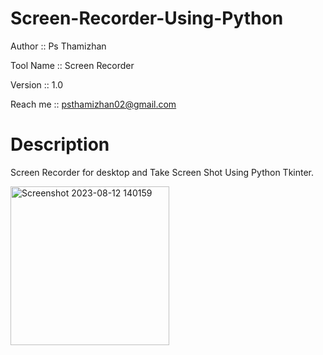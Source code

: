 # Screen-Recorder-Using-Python

Author :: Ps Thamizhan

Tool Name :: Screen Recorder

Version :: 1.0

Reach me :: psthamizhan02@gmail.com

# Description

Screen Recorder for desktop and Take Screen Shot Using Python Tkinter.


<img width="254" alt="Screenshot 2023-08-12 140159" src="https://github.com/psvel6672/Screen-Recorder-Using-Python/assets/140797046/c51db438-dc4a-47f2-994c-afceea4bdeee">
